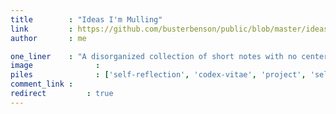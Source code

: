 ```yaml
---
title        : "Ideas I'm Mulling"
link         : https://github.com/busterbenson/public/blob/master/ideas.md
author       : me

one_liner    : "A disorganized collection of short notes with no center."
image			   : 
piles			   : ['self-reflection', 'codex-vitae', 'project', 'self-tracking']
comment_link : 
redirect		 : true
---
```

